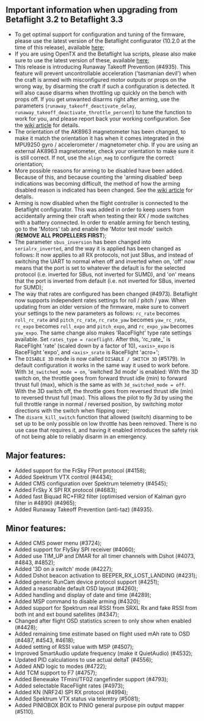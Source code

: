 ## Important information when upgrading from Betaflight 3.2 to Betaflight 3.3

- To get optimal support for configuration and tuning of the firmware, please use the latest version of the Betaflight configurator (10.2.0 at the time of this release), available [here](https://github.com/betaflight/betaflight-configurator/releases);
- If you are using OpenTX and the Betaflight lua scripts, please also make sure to use the latest version of these, available [here](https://github.com/betaflight/betaflight-tx-lua-scripts/releases);
- This release is introducing Runaway Takeoff Prevention (#4935). This feature will prevent uncontrollable acceleration ('tasmanian devil') when the craft is armed with misconfigured motor outputs or props on the wrong way, by disarming the craft if such a configuration is detected. It will also cause disarms when throttling up quickly on the bench with props off. If you get unwanted disarms right after arming, use the parameters (`runaway_takeoff_deactivate_delay`, `runaway_takeoff_deactivate_throttle_percent`) to tune the function to work for you, and please report back your working configuration. See the [wiki article](https://github.com/betaflight/betaflight/wiki/Runaway-Takeoff-Prevention) for details.
- The orientation of the AK8963 magnetometer has been changed, to make it match the orientation it has when it comes integrated in the MPU9250 gyro / accelerometer / magnetometer chip. If you are using an external AK8963 magnetometer, check your orientation to make sure it is still correct. If not, use the `align_mag` to configure the correct orientation;
- More possible reasons for arming to be disabled have been added. Because of this, and because counting the 'arming disabled' beep indications was becoming difficult, the method of how the arming disabled reason is indicated has been changed. See the [wiki article](https://github.com/betaflight/betaflight/wiki/Arming-Sequence-&-Safety#arming-prevention) for details.
- Arming is now disabled when the flight controller is connected to the Betaflight configurator. This was added in order to keep users from accidentally arming their craft when testing their RX / mode switches with a battery connected. In order to enable arming for bench testing, go to the 'Motors' tab and enable the 'Motor test mode' switch (**REMOVE ALL PROPELLERS FIRST**);
- The parameter `sbus_inversion` has been changed into `serialrx_inverted`, and the way it is applied has been changed as follows: It now applies to all RX protocols, not just SBus, and instead of switching the UART to normal when off and inverted when on, 'off' now means that the port is set to whatever the default is for the selected protocol (i.e. inverted for SBus, not inverted for SUMD), and 'on' means that the port is inverted from default (i.e. not inverted for SBus, inverted for SUMD);
- The way that rates are configured has been changed (#4973). Betaflight now supports independent rates settings for roll / pitch / yaw. When updating from an older version of the firmware, make sure to convert your settings to the new parameters as follows: `rc_rate` becomes `roll_rc_rate` and `pitch_rc_rate`, `rc_rate_yaw` becomes `yaw_rc_rate`, `rc_expo` becomes `roll_expo` and `pitch_expo`, and `rc_expo_yaw` becomes `yaw_expo`. The same change also makes 'RaceFlight' type rate settings available. Set `rates_type = raceflight`. After this, 'rc_rate_<axis>' is RaceFlight 'rate' (scaled down by a factor of 10), `<axis>_expo` is RaceFlight 'expo', and `<axis>_srate` is RaceFlight 'acro+';
- The `DISABLE 3D` mode is now called `DISABLE / SWITCH 3D` (#5179). In default configuration it works in the same way it used to work before. With `3d_switched_mode = on`, 'switched 3d mode' is enabled: With the 3D switch on, the throttle goes from forward thrust idle (min) to forward thrust full (max), which is the same as with `3d_switched_mode = off`. With the 3D switch off, the throttle goes from reversed thrust idle (min) to reversed thrust full (max). This allows the pilot to fly 3d by using the full throttle range in normal / reversed position, by switching motor directions with the switch when flipping over;
- The `disarm_kill_switch` function that allowed (switch) disarming to be set up to be only possible on low throttle has been removed. There is no use case that requires it, and having it enabled introduces the safety risk of not being able to reliably disarm in an emergency.


## Major features:

- Added support for the FrSky FPort protocol (#4158);
- Added Spektrum VTX control (#4434);
- Added CMS configuration over Spektrum telemetry (#4545);
- Added FrSky X SPI RX protocol (#4683);
- Added fast Biquad RC+FIR2 filter (optimised version of  Kalman gyro filter in #4890) (#4965);
- Added Runaway Takeoff Prevention (anti-taz) (#4935).


## Minor features:

- Added CMS power menu (#3724);
- Added support for FlySky SPI receiver (#4060);
- Added use TIM_UP and DMAR for all timer channels with Dshot (#4073, #4843, #4852);
- Added '3D on a switch' mode (#4227);
- Added Dshot beacon activation to BEEPER_RX_LOST_LANDING (#4231);
- Added generic RunCam device protocol support (#4251);
- Added a reasonable default OSD layout (#4260);
- Added handling and display of date and time (#4289);
- Added MSP command to disable arming (#4320);
- Added support for Spektrum real RSSI from SRXL Rx and fake RSSI from both int and ext bound satellites (#4347);
- Changed after flight OSD statistics screen to only show when enabled (#4428);
- Added remaining time estimate based on flight used mAh rate to OSD (#4487, #4543, #4618);
- Added setting of RSSI value with MSP (#4507);
- Improved SmartAudio update frequency (make it QuietAudio) (#4532);
- Updated PID calculations to use actual deltaT (#4556);
- Added AND logic to modes (#4722);
- Add TCM support to F7 (#4757);
- Added Benewake TFmini/TF02 rangefinder support  (#4793);
- Added selectable RaceFlight rates (#4973);
- Added KN (NRF24) SPI RX protocol (#4994);
- Added Spektrum VTX status via telemtry (#5081);
- Added PINIOBOX BOX to PINIO general purpose pin output mapper (#5110).
